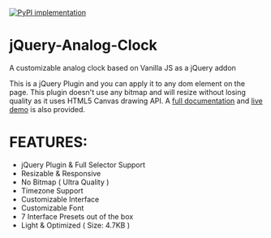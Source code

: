 [![PyPI implementation](https://img.shields.io/pypi/implementation/ansicolortags.svg)](https://pypi.python.org/pypi/ansicolortags/)


# jQuery-Analog-Clock
A customizable analog clock based on Vanilla JS as a jQuery addon

This is a jQuery Plugin and you can apply it to any dom element on the page.
This plugin doesn't use any bitmap and will resize without losing quality as it uses HTML5 Canvas drawing API.
A [full documentation](https://docs.handy.tools/analog-clock-jquery-plugin/v1.0/getting-started) and [live demo](https://docs.handy.tools/analog-clock-jquery-plugin/v1.0/configuration-and-preset) is also provided.

# FEATURES:
- jQuery Plugin & Full Selector Support
- Resizable & Responsive
- No Bitmap ( Ultra Quality )
- Timezone Support
- Customizable Interface
- Customizable Font
- 7 Interface Presets out of the box
- Light & Optimized ( Size: 4.7KB )
